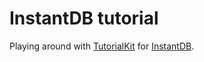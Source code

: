 # InstantDB tutorial

Playing around with [TutorialKit](https://tutorialkit.dev) for [InstantDB](https://instantdb.com).
